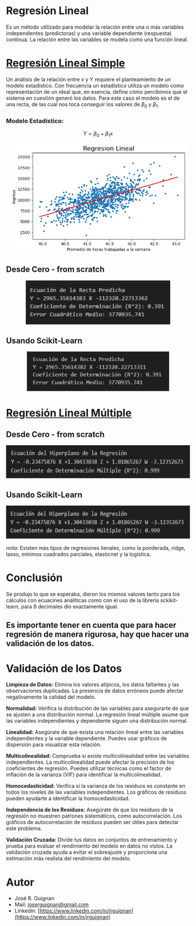 # Regresión Lineal
Es un método utilizado para modelar la relación entre una o más variables independientes (predictoras) y una variable dependiente (respuesta) continua. La relación entre las variables se modela como una función lineal.




# [Regresión Lineal Simple](https://github.com/jrguignan/Regresion_Lineal_simple_y_multiple/blob/main/regresion_lineal_simple.ipynb)

Un análisis de la relación entre x y Y requiere el planteamiento de un modelo estadístico. Con frecuencia un estadístico utiliza un modelo como representación de un 
ideal que, en esencia, define cómo percibimos que el sistema en cuestión generó los 
datos. Para este caso el modelo es el de una recta, de las cual nos toca conseguir los valores de $\beta_{0}$ y $\beta_{1}$.

### Modelo Estadístico:

$$ Y = \beta_{0} + \beta_{1}x  $$







<p align="center">
<img src="Images/regresionlienal_simple.png"  height=300>
</p>

## Desde Cero - from scratch
<p align="center">
<img src="Images/regresionlienalsimple1.png"  height=120>
</p>

## Usando Scikit-Learn
<p align="center">
<img src="Images/regresionlienalsimple2.png"  height=108>
</p>





# [Regresión Lineal Múltiple](https://github.com/jrguignan/Regresion_Lineal_simple_y_multiple/blob/main/regresion_lineal_multiple.ipynb)

## Desde Cero - from scratch
<p align="center">
<img src="Images/regresionlienalmultiple1.png"  height=90>
</p>

## Usando Scikit-Learn
<p align="center">
<img src="Images/regresionlienalmultiple2.png"  height=90>
</p>

*nota:* Existen más tipos de regresiones lienales, como la ponderada, ridge, lasso, mínimos cuadrados parciales, elasticnet y la logística.
<br>

# Conclusión

Se produjo lo que se esperaba, dieron los mismos valores tanto para los cálculos con ecuacines análiticas como con el uso de la librería sckikit-learn, para 8 decimales dio exactamente igual.



<h2> Es importante tener en cuenta que para hacer regresión de manera rigurosa, hay que hacer una validación de los datos. <h2>


# Validación de los Datos

**Limpieza de Datos:** Elimina los valores atípicos, los datos faltantes y las observaciones duplicadas. La presencia de datos erróneos puede afectar negativamente la calidad del modelo.

**Normalidad:** Verifica la distribución de las variables para asegurarte de que se ajusten a una distribución normal. La regresión lineal múltiple asume que las variables independientes y dependiente siguen una distribución normal.

**Linealidad:** Asegúrate de que exista una relación lineal entre las variables independientes y la variable dependiente. Puedes usar gráficos de dispersión para visualizar esta relación.

**Multicolinealidad:** Comprueba si existe multicolinealidad entre las variables independientes. La multicolinealidad puede afectar la precisión de los coeficientes de regresión. Puedes utilizar técnicas como el factor de inflación de la varianza (VIF) para identificar la multicolinealidad.

**Homocedasticidad:** Verifica si la varianza de los residuos es constante en todos los niveles de las variables independientes. Los gráficos de residuos pueden ayudarte a identificar la homocedasticidad.

**Independencia de los Residuos:** Asegúrate de que los residuos de la regresión no muestren patrones sistemáticos, como autocorrelación. Los gráficos de autocorrelación de residuos pueden ser útiles para detectar este problema.

**Validación Cruzada:** Divide tus datos en conjuntos de entrenamiento y prueba para evaluar el rendimiento del modelo en datos no vistos. La validación cruzada ayuda a evitar el sobreajuste y proporciona una estimación más realista del rendimiento del modelo.



# Autor
- José R. Guignan
- Mail: joserguignan@gmail.com
- Linkedin: [https://www.linkedin.com/in/jrguignan](https://www.linkedin.com/in/jrguignan)